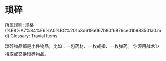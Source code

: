 # 琐碎

所属规则: 规格 (%E8%A7%84%E6%A0%BC%201b3d619a067b80f6876ce01b983501a0.md)
Glossary: Travial Items

琐碎物品都是小件物品，比如：一包药材、一枚戒指、一枚弹药。 你须用战术1⚡️拾取或交换琐碎物品。